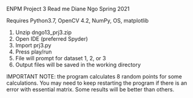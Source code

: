 ENPM Project 3 Read me
Diane Ngo
Spring 2021

Requires Python3.7, OpenCV 4.2, NumPy, OS, matplotlib
1. Unzip dngo13_prj3.zip
2. Open IDE (preferred Spyder)
3. Import prj3.py
4. Press play/run
5. File will prompt for dataset 1, 2, or 3
6. Output files will be saved in the working directory

IMPORTANT NOTE: the program calculates 8 random points for some calculations. You may need to keep restarting the program if there is an error with essential matrix. Some results will be better than others.
